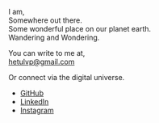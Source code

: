 I am,<br>
Somewhere out there.<br>
Some wonderful place on our planet earth.<br>
Wandering and Wondering.<br>

You can write to me at,<br>
[hetulvp@gmail.com](mailto:hetulvp@gmail.com)

Or connect via the digital universe.

* [GitHub](https://github.com/hetul-patel)
* [LinkedIn](https://www.linkedin.com/in/hetul-v-patel/)
* [Instagram](https://www.instagram.com/hetulvp)
